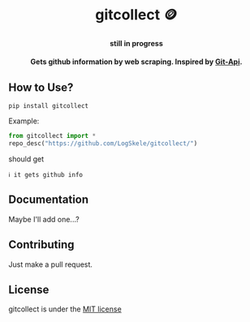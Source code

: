 <h1 align="center">gitcollect 🪙</h1>

<h4 align="center">still in progress</h4>


<h4 align="center">Gets github information by web scraping. Inspired by <a href="https://github.com/kokonut27/Git-API/">Git-Api</a>.</h4>

## How to Use?

```
pip install gitcollect
```

Example:

```py
from gitcollect import *
repo_desc("https://github.com/LogSkele/gitcollect/")
```
should get
```
ℹ it gets github info
```

## Documentation

Maybe I'll add one...?

## Contributing

Just make a pull request.

## License

gitcollect is under the [MIT license](https://github.com/LogSkele/gitcollect/blob/master/LICENSE)
